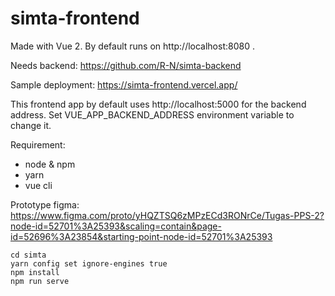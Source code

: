 # simta-frontend
Made with Vue 2. By default runs on http://localhost:8080 .

Needs backend: https://github.com/R-N/simta-backend

Sample deployment: https://simta-frontend.vercel.app/

This frontend app by default uses http://localhost:5000 for the backend address.
Set VUE_APP_BACKEND_ADDRESS environment variable to change it.

Requirement:
- node & npm
- yarn
- vue cli

Prototype figma: https://www.figma.com/proto/yHQZTSQ6zMPzECd3RONrCe/Tugas-PPS-2?node-id=52701%3A25393&scaling=contain&page-id=52696%3A23854&starting-point-node-id=52701%3A25393
 
```
cd simta
yarn config set ignore-engines true
npm install
npm run serve
```
